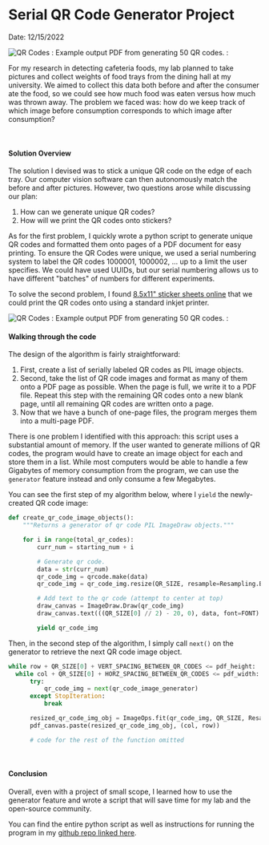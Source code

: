 # Serial QR Code Generator Project
Date: 12/15/2022

![QR Codes](../posts/serial-qr-code-generator/images/cropped-multi-page-pdf-qr-codes.png)
: Example output PDF from generating 50 QR codes. :
<br>

For my research in detecting cafeteria foods, my lab planned to take pictures and collect weights of food trays from the dining hall at my university. We aimed to collect this data both before and after the consumer ate the food, so we could see how much food was eaten versus how much was thrown away. The problem we faced was: how do we keep track of which image before consumption corresponds to which image after consumption?

<br>

#### Solution Overview

The solution I devised was to stick a unique QR code on the edge of each tray. Our computer vision software can then autonomously match the before and after pictures. However, two questions arose while discussing our plan:
  1. How can we generate unique QR codes?
  2. How will we print the QR codes onto stickers?

As for the first problem, I quickly wrote a python script to generate unique QR codes and formatted them onto pages of a PDF document for easy printing. To ensure the QR Codes were unique, we used a serial numbering system to label the QR codes 1000001, 1000002, ... up to a limit the user specifies. We could have used UUIDs, but our serial numbering allows us to have different "batches" of numbers for different experiments.

To solve the second problem, I found [8.5x11" sticker sheets online](https://www.walmart.com/ip/Avery-Printable-Sticker-Paper-8-5-x-11-Inkjet-Printer-White-15-Repositionable-Sticker-Sheets-3383/10353060?wmlspartner=wlpa&selectedSellerId=0&http://clickserve.dartsearch.net/link/click?lid=92700060762254883&ds_s_kwgid=58700006715445296&ds_s_inventory_feed_id=97700000003583668&ds_a_cid=654818135&ds_a_caid=13956209185&ds_a_agid=126452889113&ds_a_lid=pla-1392082700544&ds_a_cid=116919406&ds_a_caid=361575031&ds_a_agid=1200667322826314&ds_a_fiid=&ds_a_lid=pla-4578641339573147&&ds_e_adid=&ds_e_matchtype=search&ds_e_device=c&ds_e_network=s&ds_e_product_group_id=4578641339573147&ds_e_product_id=10353060_0&ds_e_product_merchant_id=27449&ds_e_product_country=US&ds_e_product_language=EN&ds_e_product_channel=Online&ds_e_product_store_id=&ds_url_v=2&ds_dest_url=?adid=2222222242031946843&wmlspartner=wmtlabs&wl0=e&wl1=s&wl2=c&wl3=&wl4=pla-4578641339573147&wl5=&wl6=&wl7=&wl8=%7baceid%7d&wl9=&wl10=27449&wl11=Online&wl12=10353060_0&wl13=&veh=sem_LIA&msclkid=6a1fdfb6e32d105ad801bcf992992922&gclid=6a1fdfb6e32d105ad801bcf992992922&gclsrc=3p.ds) that we could print the QR codes onto using a standard inkjet printer.

![QR Codes](../posts/serial-qr-code-generator/images/cropped-multi-page-pdf-qr-codes.png)
: Example output PDF from generating 50 QR codes. :
<br>

#### Walking through the code

The design of the algorithm is fairly straightforward:
1. First, create a list of serially labeled QR codes as PIL image objects.
2. Second, take the list of QR code images and format as many of them onto a PDF page as possible. 
When the page is full, we write it to a PDF file. Repeat this step with the remaining QR codes onto a new blank page, until all remaining QR codes are written onto a page.
3. Now that we have a bunch of one-page files, the program merges them into a multi-page PDF.

There is one problem I identified with this approach: this script uses a substantial amount of memory.
If the user wanted to generate millions of QR codes, the program would have to create an image object for each
and store them in a list. While most computers would be able to handle a few Gigabytes of memory consumption from the program, we can use the `generator` feature instead and only consume a few Megabytes.

You can see the first step of my algorithm below, where I `yield` the newly-created QR code image:
```python
def create_qr_code_image_objects():
    """Returns a generator of qr code PIL ImageDraw objects."""

    for i in range(total_qr_codes):
        curr_num = starting_num + i

        # Generate qr code.
        data = str(curr_num)
        qr_code_img = qrcode.make(data)
        qr_code_img = qr_code_img.resize(QR_SIZE, resample=Resampling.BOX)

        # Add text to the qr code (attempt to center at top)
        draw_canvas = ImageDraw.Draw(qr_code_img)
        draw_canvas.text(((QR_SIZE[0] // 2) - 20, 0), data, font=FONT)

        yield qr_code_img
```

Then, in the second step of the algorithm, I simply call `next()` on the generator to retrieve the next QR code image object.
```python
while row + QR_SIZE[0] + VERT_SPACING_BETWEEN_QR_CODES <= pdf_height:
  while col + QR_SIZE[0] + HORZ_SPACING_BETWEEN_QR_CODES <= pdf_width:
      try:
          qr_code_img = next(qr_code_image_generator)
      except StopIteration:
          break

      resized_qr_code_img_obj = ImageOps.fit(qr_code_img, QR_SIZE, Resampling.LANCZOS)  
      pdf_canvas.paste(resized_qr_code_img_obj, (col, row))

      # code for the rest of the function omitted
```
<br>

#### Conclusion

Overall, even with a project of small scope, I learned how to use the generator feature and wrote a script that will save time for my lab and the open-source community. 

You can find the entire python script as well as instructions for running the program in my [github repo linked here](https://github.com/mattmorgan6/serial-qr-code-generator).

